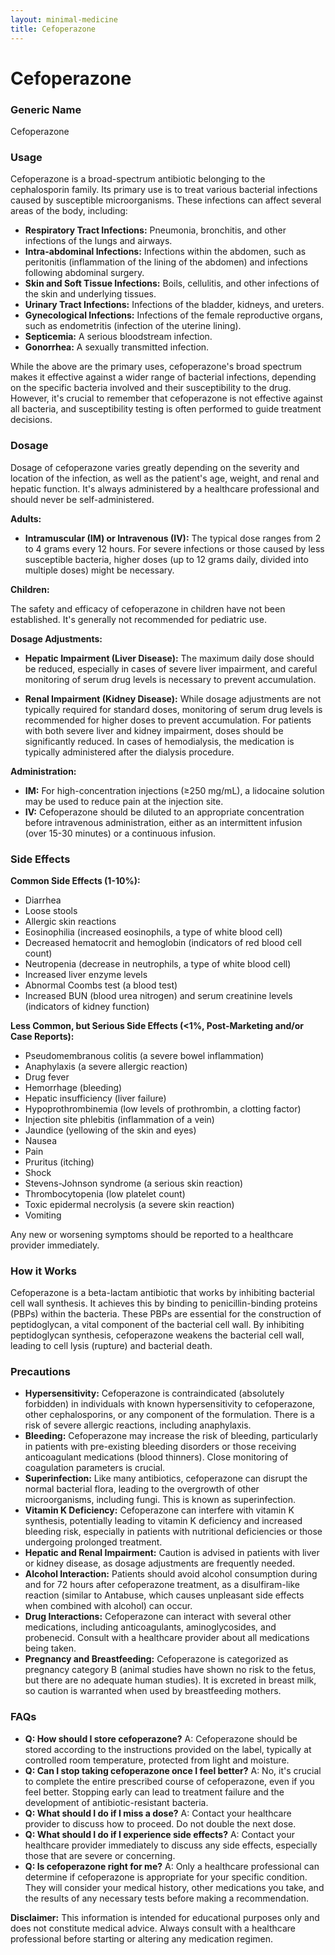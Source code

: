 ```yaml
---
layout: minimal-medicine
title: Cefoperazone
---
```


# Cefoperazone
### Generic Name
Cefoperazone

### Usage

Cefoperazone is a broad-spectrum antibiotic belonging to the cephalosporin family.  Its primary use is to treat various bacterial infections caused by susceptible microorganisms.  These infections can affect several areas of the body, including:

* **Respiratory Tract Infections:**  Pneumonia, bronchitis, and other infections of the lungs and airways.
* **Intra-abdominal Infections:** Infections within the abdomen, such as peritonitis (inflammation of the lining of the abdomen) and infections following abdominal surgery.
* **Skin and Soft Tissue Infections:**  Boils, cellulitis, and other infections of the skin and underlying tissues.
* **Urinary Tract Infections:** Infections of the bladder, kidneys, and ureters.
* **Gynecological Infections:** Infections of the female reproductive organs, such as endometritis (infection of the uterine lining).
* **Septicemia:**  A serious bloodstream infection.
* **Gonorrhea:** A sexually transmitted infection.


While the above are the primary uses, cefoperazone's broad spectrum makes it effective against a wider range of bacterial infections, depending on the specific bacteria involved and their susceptibility to the drug.  However, it's crucial to remember that cefoperazone is not effective against all bacteria, and susceptibility testing is often performed to guide treatment decisions.

### Dosage

Dosage of cefoperazone varies greatly depending on the severity and location of the infection, as well as the patient's age, weight, and renal and hepatic function.  It's always administered by a healthcare professional and should never be self-administered.

**Adults:**

* **Intramuscular (IM) or Intravenous (IV):**  The typical dose ranges from 2 to 4 grams every 12 hours. For severe infections or those caused by less susceptible bacteria, higher doses (up to 12 grams daily, divided into multiple doses) might be necessary.

**Children:**

The safety and efficacy of cefoperazone in children have not been established.  It's generally not recommended for pediatric use.

**Dosage Adjustments:**

* **Hepatic Impairment (Liver Disease):**  The maximum daily dose should be reduced, especially in cases of severe liver impairment, and careful monitoring of serum drug levels is necessary to prevent accumulation.

* **Renal Impairment (Kidney Disease):**  While dosage adjustments are not typically required for standard doses,  monitoring of serum drug levels is recommended for higher doses to prevent accumulation.  For patients with both severe liver and kidney impairment, doses should be significantly reduced.  In cases of hemodialysis, the medication is typically administered after the dialysis procedure.


**Administration:**

* **IM:** For high-concentration injections (≥250 mg/mL), a lidocaine solution may be used to reduce pain at the injection site.
* **IV:** Cefoperazone should be diluted to an appropriate concentration before intravenous administration, either as an intermittent infusion (over 15-30 minutes) or a continuous infusion.


### Side Effects

**Common Side Effects (1-10%):**

* Diarrhea
* Loose stools
* Allergic skin reactions
* Eosinophilia (increased eosinophils, a type of white blood cell)
* Decreased hematocrit and hemoglobin (indicators of red blood cell count)
* Neutropenia (decrease in neutrophils, a type of white blood cell)
* Increased liver enzyme levels
* Abnormal Coombs test (a blood test)
* Increased BUN (blood urea nitrogen) and serum creatinine levels (indicators of kidney function)


**Less Common, but Serious Side Effects (<1%, Post-Marketing and/or Case Reports):**

* Pseudomembranous colitis (a severe bowel inflammation)
* Anaphylaxis (a severe allergic reaction)
* Drug fever
* Hemorrhage (bleeding)
* Hepatic insufficiency (liver failure)
* Hypoprothrombinemia (low levels of prothrombin, a clotting factor)
* Injection site phlebitis (inflammation of a vein)
* Jaundice (yellowing of the skin and eyes)
* Nausea
* Pain
* Pruritus (itching)
* Shock
* Stevens-Johnson syndrome (a serious skin reaction)
* Thrombocytopenia (low platelet count)
* Toxic epidermal necrolysis (a severe skin reaction)
* Vomiting

Any new or worsening symptoms should be reported to a healthcare provider immediately.


### How it Works

Cefoperazone is a beta-lactam antibiotic that works by inhibiting bacterial cell wall synthesis.  It achieves this by binding to penicillin-binding proteins (PBPs) within the bacteria.  These PBPs are essential for the construction of peptidoglycan, a vital component of the bacterial cell wall.  By inhibiting peptidoglycan synthesis, cefoperazone weakens the bacterial cell wall, leading to cell lysis (rupture) and bacterial death.


### Precautions

* **Hypersensitivity:** Cefoperazone is contraindicated (absolutely forbidden) in individuals with known hypersensitivity to cefoperazone, other cephalosporins, or any component of the formulation.  There is a risk of severe allergic reactions, including anaphylaxis.
* **Bleeding:** Cefoperazone may increase the risk of bleeding, particularly in patients with pre-existing bleeding disorders or those receiving anticoagulant medications (blood thinners).  Close monitoring of coagulation parameters is crucial.
* **Superinfection:**  Like many antibiotics, cefoperazone can disrupt the normal bacterial flora, leading to the overgrowth of other microorganisms, including fungi.  This is known as superinfection.
* **Vitamin K Deficiency:**  Cefoperazone can interfere with vitamin K synthesis, potentially leading to vitamin K deficiency and increased bleeding risk, especially in patients with nutritional deficiencies or those undergoing prolonged treatment.
* **Hepatic and Renal Impairment:** Caution is advised in patients with liver or kidney disease, as dosage adjustments are frequently needed.
* **Alcohol Interaction:** Patients should avoid alcohol consumption during and for 72 hours after cefoperazone treatment, as a disulfiram-like reaction (similar to Antabuse, which causes unpleasant side effects when combined with alcohol) can occur.
* **Drug Interactions:**  Cefoperazone can interact with several other medications, including anticoagulants, aminoglycosides, and probenecid.  Consult with a healthcare provider about all medications being taken.
* **Pregnancy and Breastfeeding:** Cefoperazone is categorized as pregnancy category B (animal studies have shown no risk to the fetus, but there are no adequate human studies).  It is excreted in breast milk, so caution is warranted when used by breastfeeding mothers.


### FAQs

* **Q: How should I store cefoperazone?** A:  Cefoperazone should be stored according to the instructions provided on the label, typically at controlled room temperature, protected from light and moisture.
* **Q: Can I stop taking cefoperazone once I feel better?** A: No, it's crucial to complete the entire prescribed course of cefoperazone, even if you feel better.  Stopping early can lead to treatment failure and the development of antibiotic-resistant bacteria.
* **Q: What should I do if I miss a dose?** A:  Contact your healthcare provider to discuss how to proceed.  Do not double the next dose.
* **Q: What should I do if I experience side effects?** A:  Contact your healthcare provider immediately to discuss any side effects, especially those that are severe or concerning.
* **Q: Is cefoperazone right for me?** A:  Only a healthcare professional can determine if cefoperazone is appropriate for your specific condition. They will consider your medical history, other medications you take, and the results of any necessary tests before making a recommendation.


**Disclaimer:** This information is intended for educational purposes only and does not constitute medical advice.  Always consult with a healthcare professional before starting or altering any medication regimen.
